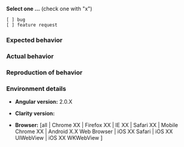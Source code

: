 <!--
PLEASE FILL OUT THE FOLLOWING. WE MAY CLOSE INCOMPLETE ISSUES.
-->

**Select one ...**  (check one with "x")
```
[ ] bug
[ ] feature request
```

### Expected behavior
<!-- Describe the expected behavior. -->

### Actual behavior
<!-- Describe the actual behavior. -->

### Reproduction of behavior
<!-- Include a working plunker link reproducing the behavior. -->

### Environment details

* **Angular version:** 2.0.X

* **Clarity version:** 

* **Browser:** [all | Chrome XX | Firefox XX | IE XX | Safari XX | Mobile Chrome XX | Android X.X Web Browser | iOS XX Safari | iOS XX UIWebView | iOS XX WKWebView ]
